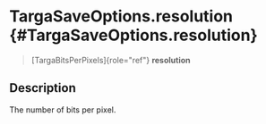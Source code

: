 TargaSaveOptions.resolution {#TargaSaveOptions.resolution}
===========================

> [TargaBitsPerPixels]{role="ref"} **resolution**

Description
-----------

The number of bits per pixel.
